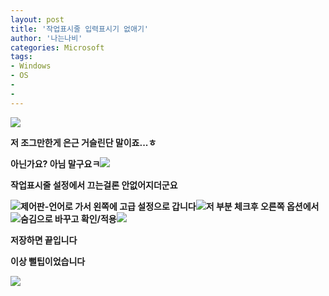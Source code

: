 ```yaml
---
layout: post
title: '작업표시줄 입력표시기 없애기'
author: '나는나비'
categories: Microsoft
tags:
- Windows
- OS
-
- 
---
```



<script> location.href='https://cafe.naver.com/develoid/757482' ; </script>

<p><img src="https://cafeptthumb-phinf.pstatic.net/MjAxNzExMTBfNDEg/MDAxNTEwMjkxODUwMzg1.80sWugXQk-LHOo3r8y8xXiueIfNfc8bTuhdynl_LIqMg.-HOZ222YfWhzVyEEW4wEMv63iWgNmhtIU2F0CPRFgQIg.PNG.mdbs2/0.png?type=w740"><p><b></p><p>저 조그만한게 은근 거슬린단 말이죠...ㅎ</p><p>아닌가요? 아님 말구요ㅋ<b><b><img src="https://cafeptthumb-phinf.pstatic.net/MjAxNzExMTBfMTA3/MDAxNTEwMjkxODUwNjIz.TFVt1h2GEoQ7LPEDWQjr3-EKTMW0BcjCIpMzMGjABm8g.zPB8Pbe90SyWQGpEe9hnYX7ib06s5hw7zLen-RW_YSAg.PNG.mdbs2/1.png?type=w740"></p><p><b></p><p>작업표시줄 설정에서 끄는걸론 안없어지더군요</p><p><b><img src="https://cafeptthumb-phinf.pstatic.net/MjAxNzExMTBfMTk0/MDAxNTEwMjkxODUwNzcz.ruw_FPIaIYD2D3-nujqER7ngJFhu7tUAi0gLz1ya4Egg.5JhCWuUMPWXNvj9LwQYswqySzwsowGARiYUApxtmVe8g.PNG.mdbs2/2.png?type=w740"><b>제어판-언어로 가서 왼쪽에 고급 설정으로 갑니다<b><img src="https://cafeptthumb-phinf.pstatic.net/MjAxNzExMTBfMTk4/MDAxNTEwMjkxODUwOTM0.kNtfZDHHEn7n1CzE37mwEE20oJ3jZzJfBHnl624-ktMg.ekVOqmdQ52pajz-TZn_PgxRRIaAtTJdtq2Z1hboIBncg.PNG.mdbs2/3.png?type=w740"><b>저 부분 체크후 오른쪽 옵션에서<b><b><img src="https://cafeptthumb-phinf.pstatic.net/MjAxNzExMTBfNDcg/MDAxNTEwMjkxODUxMTIz.TBJ7m0l8aHLvNmdFGnrELikHrP0-Udqtiq9x1Aw9bMgg.r8pTKJ-eWA79euHJ6-7D4Ys2rRm-U82ffXtwHJf5jj4g.PNG.mdbs2/4.png?type=w740"><b><b>숨김으로 바꾸고 확인/적용<b><img src="https://cafeptthumb-phinf.pstatic.net/MjAxNzExMTBfMjU0/MDAxNTEwMjkxODUxMzMw.jW4iISWIawZdqwfKKQ0GfS2Rrh7rCgR1o8MJ0T8IISQg.HyZCYMUejqqJcgg3CO9aKTVG2AyZb0Mi9PCaS81kDwUg.PNG.mdbs2/5.png?type=w740"></p><p><b></p><p>저장하면 끝입니다</p><p><b></p><p>이상 뻘팁이었습니다</p><p><img src="https://gfmarket-phinf.pstatic.net/moon_and_james/original_2.png?type=p50_50"><b></p></p>
